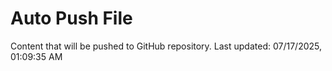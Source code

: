 # Auto Push File

Content that will be pushed to GitHub repository.
Last updated: 07/17/2025, 01:09:35 AM